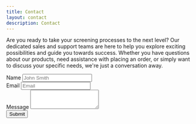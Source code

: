 ```yaml
---
title: Contact
layout: contact
description: Contact
---
```


Are you ready to take your screening processes to the next level? Our dedicated sales and support teams are here to help you explore exciting possibilities and guide you towards success. Whether you have questions about our products, need assistance with placing an order, or simply want to discuss your specific needs, we're just a conversation away.

<form name="contact" netlify method="POST">
  <div class="form-row">
    <div class="form-group col-md-6">
      <label for="name">Name</label>
      <input type="text" class="form-control" id="name" name="name" placeholder="John Smith">
    </div>
    <div class="form-group col-md-6">
      <label for="email">Email</label>
      <input type="email" class="form-control" id="email" name="email" placeholder="Email">
    </div>
  </div>
  <div class="form-group">
    <label for="message">Message</label>
    <textarea class="form-control" id="message" name="message" rows="3"></textarea>
  </div>
  <button type="submit" class="btn btn-primary">Submit</button>
</form>
